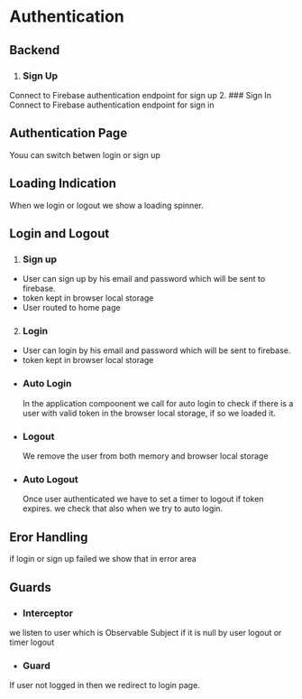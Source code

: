 # Authentication
## Backend
1. ### Sign Up
Connect to Firebase authentication endpoint for sign up
2. ### Sign In
Connect to Firebase authentication endpoint for sign in
## Authentication Page
Youu can switch betwen login or sign up
## Loading Indication
When we login or logout we show a loading spinner.
## Login and Logout
1. ### Sign up
- User can sign up by   his email and password which will be sent to firebase.
- token kept in browser local storage
- User routed to home page
2. ### Login
- User can login by   his email and password which will be sent to firebase.
- token kept in browser local storage
- ### Auto Login
    In the application compoonent we call for auto login to check if there is a user with valid token in the browser local storage, if so we loaded it.
- ### Logout 
    We remove the user from both memory and browser local storage
- ### Auto Logout
    Once user authenticated we have to set a timer to logout if token expires. we check that also when we try to auto login.
## Eror Handling
if login or sign up failed we show that in error area
## Guards
- ### Interceptor
we listen to user which is Observable Subject if it is null by user logout or timer logout
- ### Guard
If user not logged in then we redirect to login page.